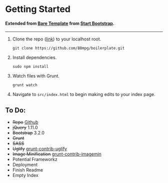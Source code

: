 <h1>Getting Started</h1>
<h4>Extended from <a href="//github.com/IronSummitMedia/startbootstrap/tree/gh-pages/templates/bare" target="_blank">Bare Template</a> from <a href="//startbootstrap.com" target="_blank">Start Bootstrap</a>.</h4>
<hr/>
<ol>
    <li>
        Clone the repo (<a href="//github.com/88mpg/boilerplate">link</a>) to your localhost root.
        <pre><code>git clone https://github.com/88mpg/boilerplate.git</code></pre>
    </li>
    <li>
        Install dependencies.
        <pre><code>sudo npm install</code></pre>
    </li>
    <li>
        Watch files with Grunt.
        <pre><code>grunt watch</code></pre>
    </li>
    <li>
        Navigate to <code>src/index.html</code> to begin making edits to your index page.
    </li>
</ol>
<h2>To Do:</h2>
<ul>
    <li><del>Repo</del> <a href="//github.com/88mpg/boilerplate">Github</a></li>
    <li><del>jQuery</del> 1.11.0</li>
    <li><del>Bootstrap</del> 3.2.0</li>
    <li><del>Grunt</del></li>
    <li><del>SASS</del></li>
    <li><del>Uglify</del> <a href="//github.com/gruntjs/grunt-contrib-uglify">grunt-contrib-uglify</a></li>
    <li><del>Image Minification</del> <a href="//github.com/gruntjs/grunt-contrib-imagemin">grunt-contrib-imagemin</a></li>
    <li>Potential Frameworkz</li>
    <li>Deployment</li>
    <li>Finish Readme</li>
    <li>Empty Index</li>
</ul>
